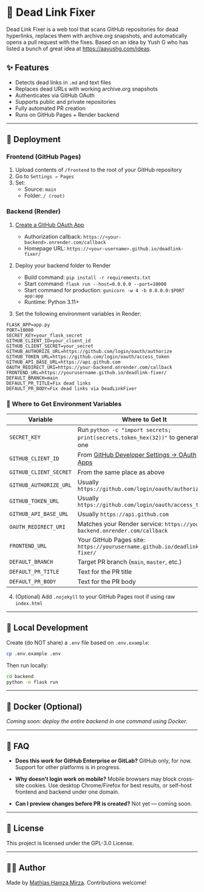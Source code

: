 # 🧹 Dead Link Fixer

Dead Link Fixer is a web tool that scans GitHub repositories for dead hyperlinks, replaces them with archive.org snapshots, and automatically opens a pull request with the fixes. Based on an idea by Yush G who has listed a bunch of great idea at https://aayushg.com/ideas.

## ✨ Features

- Detects dead links in `.md` and text files
- Replaces dead URLs with working archive.org snapshots
- Authenticates via GitHub OAuth
- Supports public and private repositories
- Fully automated PR creation
- Runs on GitHub Pages + Render backend

---

## 🚀 Deployment

### Frontend (GitHub Pages)
1. Upload contents of `/frontend` to the root of your GitHub repository
2. Go to `Settings → Pages`
3. Set:
   - Source: `main`
   - Folder: `/ (root)`

### Backend (Render)
1. [Create a GitHub OAuth App](https://github.com/settings/developers)
   - Authorization callback: `https://<your-backend>.onrender.com/callback`
   - Homepage URL: `https://<your-username>.github.io/deadlink-fixer/`

2. Deploy your backend folder to Render
   - Build command: `pip install -r requirements.txt`
   - Start command: `flask run --host=0.0.0.0 --port=10000`
   - Start command for production: `gunicorn -w 4 -b 0.0.0.0:$PORT app:app`
   - Runtime: Python 3.11+

3. Set the following environment variables in Render:

```env
FLASK_APP=app.py
PORT=10000
SECRET_KEY=your_flask_secret
GITHUB_CLIENT_ID=your_client_id
GITHUB_CLIENT_SECRET=your_secret
GITHUB_AUTHORIZE_URL=https://github.com/login/oauth/authorize
GITHUB_TOKEN_URL=https://github.com/login/oauth/access_token
GITHUB_API_BASE_URL=https://api.github.com
OAUTH_REDIRECT_URI=https://your-backend.onrender.com/callback
FRONTEND_URL=https://yourusername.github.io/deadlink-fixer/
DEFAULT_BRANCH=main
DEFAULT_PR_TITLE=Fix dead links
DEFAULT_PR_BODY=Fix dead links via DeadLinkFixer
```

### 🔑 Where to Get Environment Variables

| Variable                | Where to Get It                                                                 |
|------------------------|----------------------------------------------------------------------------------|
| `SECRET_KEY`           | Run `python -c "import secrets; print(secrets.token_hex(32))"` to generate one |
| `GITHUB_CLIENT_ID`     | From [GitHub Developer Settings → OAuth Apps](https://github.com/settings/developers) |
| `GITHUB_CLIENT_SECRET` | From the same place as above                                                    |
| `GITHUB_AUTHORIZE_URL` | Usually `https://github.com/login/oauth/authorize`                             |
| `GITHUB_TOKEN_URL`     | Usually `https://github.com/login/oauth/access_token`                          |
| `GITHUB_API_BASE_URL`  | Usually `https://api.github.com`                                               |
| `OAUTH_REDIRECT_URI`   | Matches your Render service: `https://your-backend.onrender.com/callback`     |
| `FRONTEND_URL`         | Your GitHub Pages site: `https://yourusername.github.io/deadlink-fixer/`       |
| `DEFAULT_BRANCH`       | Target PR branch (`main`, `master`, etc.)                                      |
| `DEFAULT_PR_TITLE`     | Text for the PR title                                                          |
| `DEFAULT_PR_BODY`      | Text for the PR body                                                           |

4. (Optional) Add `.nojekyll` to your GitHub Pages root if using raw `index.html`

---

## 🧪 Local Development

Create (do NOT share) a `.env` file based on `.env.example`:

```bash
cp .env.example .env
```

Then run locally:
```bash
cd backend
python -m flask run
```

---

## 🐳 Docker (Optional)
_Coming soon: deploy the entire backend in one command using Docker._

---

## 🙋 FAQ

- **Does this work for GitHub Enterprise or GitLab?**
  GitHub only, for now. Support for other platforms is in progress.

- **Why doesn't login work on mobile?**
  Mobile browsers may block cross-site cookies. Use desktop Chrome/Firefox for best results, or self-host frontend and backend under one domain.

- **Can I preview changes before PR is created?**
  Not yet — coming soon.

---

## 📄 License

This project is licensed under the GPL-3.0 License.

---

## 👨‍💻 Author
Made by [Mathias Hamza Mirza](https://github.com/MathiasHM). Contributions welcome!

